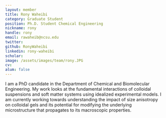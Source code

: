 ```yaml
---
layout: member
title: Rony Waheibi
category: Graduate Student
position: Ph.D. Student Chemical Engineering
nickname: rony
handle: rony
email: rawaheib@ncsu.edu
twitter:
github: RonyWaheibi
linkedin: rony-waheibi
scholar:
image: /assets/images/team/rony.JPG 
cv:
alum: false
---
```


I am a PhD candidate in the Department of Chemical and Biomolecular Engineering. My work looks at the fundamental interactions of colloidal suspensions and soft matter systems using idealized experimental models. I am currently working towards understanding the impact of size anisotropy on colloidal gels and its potential for modifying the underlying microstructure that propagates to its macroscopic properties.
